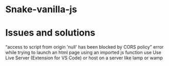 # Snake-vanilla-js

# Issues and solutions
“access to script from origin 'null' has been blocked by CORS policy” error while trying to launch an html page using an imported js function
use Use Live Server (Extension for VS Code)
or host on a server like lamp or wamp